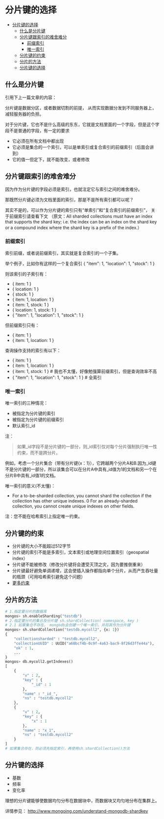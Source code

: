 # 分片键的选择

- [分片键的选择](#%E5%88%86%E7%89%87%E9%94%AE%E7%9A%84%E9%80%89%E6%8B%A9)
    - [什么是分片键](#%E4%BB%80%E4%B9%88%E6%98%AF%E5%88%86%E7%89%87%E9%94%AE)
    - [分片键跟索引的难舍难分](#%E5%88%86%E7%89%87%E9%94%AE%E8%B7%9F%E7%B4%A2%E5%BC%95%E7%9A%84%E9%9A%BE%E8%88%8D%E9%9A%BE%E5%88%86)
        - [前缀索引](#%E5%89%8D%E7%BC%80%E7%B4%A2%E5%BC%95)
        - [唯一索引](#%E5%94%AF%E4%B8%80%E7%B4%A2%E5%BC%95)
    - [分片键的约束](#%E5%88%86%E7%89%87%E9%94%AE%E7%9A%84%E7%BA%A6%E6%9D%9F)
    - [分片的方法](#%E5%88%86%E7%89%87%E7%9A%84%E6%96%B9%E6%B3%95)
    - [分片键的选择](#%E5%88%86%E7%89%87%E9%94%AE%E7%9A%84%E9%80%89%E6%8B%A9-1)



## 什么是分片键
引用下上一篇文章的内容：

分片键是数据分区，或者数据切割的前提， 从而实现数据分发到不同服务器上，减轻服务器的负担。

对于分片键，它也不是什么高级的东东，它就是文档里面的一个字段，但是这个字段不是普通的字段，有一定的要求
- 它必须在所有文档中都出现
- 它必须是集合的一个索引，可以是单索引或复合索引的前缀索引（后面会讲到）
- 它的值一但定下，就不能改变，或者修改

## 分片键跟索引的难舍难分

因为作为分片键的字段必须是索引，也就注定它与索引之间的难舍难分。

那既然分片键必须为文档里面的索引，那是不是所有索引都可以呢？

其实不是的，可以作为分片键的索引只有“单索引”和“复合索引的前缀索引”， 关于前缀索引请查看下文
（原文：All sharded collections must have an index that supports the shard key; i.e. the index can be an index on the shard key or a compound index where the shard key is a prefix of the index.）


### 前缀索引
索引前缀，或者说前缀索引，其实就是复合索引的一个子集。

举个例子，比如你有这样的一个复合索引 { "item": 1, "location": 1, "stock": 1 }

则该索引的子索引有：
- { item: 1 }
- { location: 1 }
- { stock: 1 }
- { item: 1, location: 1 }
- { item: 1, stock: 1 }
- { location: 1, stock: 1 }
- { "item": 1, "location": 1, "stock": 1 }

但前缀索引只有：
- { item: 1 }
- { item: 1, location: 1 }

查询操作支持的索引有以下：
- { item: 1 }
- { item: 1, location: 1 }
- { item: 1, stock: 1 }  # 我也不太懂，好像勉强算前缀索引，但是查询效率不高
- { "item": 1, "location": 1, "stock": 1 }  # 全索引

### 唯一索引

唯一索引的三种情况：
- 被指定为分片键的索引
- 被指定为分片键的前缀索引
- 默认索引_id

注：
>如果_id字段不是分片键的一部分，则_id索引仅对每个分片强制执行唯一性约束，而不是跨分片。

例如，考虑一个分片集合（带有分片键{x：1}），它跨越两个分片A和B.因为_id键不是分片键的一部分，所以该集合可以在分片A中具有_id值为1的文档和另一个在分片B中具有_id值1的文档。

唯一索引的意义(不太懂)：
- For a to-be-sharded collection, you cannot shard the collection if the collection has other unique indexes.
0 For an already-sharded collection, you cannot create unique indexes on other fields.


注：您不能在哈希索引上指定唯一约束。



## 分片键的约束
- 分片键的大小不能超过512字节
- 分片键的索引不能是多索引，文本索引或地理空间位置索引（geospatial index）
- 分片键不能被修改（修改分片键将会遭受灭顶之灾，因为要推倒重来）
- 分片键最好避免单调递增，这会使插入操作都指向单个分片，从而产生吞吐量的瓶颈（可用哈希索引避免这个问题）
- [更多约束](https://docs.mongodb.com/manual/reference/limits/#limits-shard-keys)



## 分片的方法

```python
# 1.指定要分片的数据库
mongos> sh.enableSharding("testdb")
# 2.指定要分片的集合及分片键 sh.shardCollection( namespace, key )
# 2.1 如果集合不存在， mongodb会创建一个唯一索引，并将其作为分片键
mongos> sh.shardCollection("testdb.mycoll2", {x: 1})
{
	"collectionsharded" : "testdb.mycoll2",
	"collectionUUID" : UUID("a60bcf4b-0c9f-4a63-bac9-8f26d3ffe44a"),
	"ok" : 1,
    ...
}
mongos> db.mycoll2.getIndexes()
[
	{
		"v" : 2,
		"key" : {
			"_id" : 1
		},
		"name" : "_id_",
		"ns" : "testdb.mycoll2"
	},
	{
		"v" : 2,
		"key" : {
			"x" : 1
		},
		"name" : "x_1",
		"ns" : "testdb.mycoll2"
	}
]
# 如果集合存在，则必须先指定索引，再使用sh.shardCollection()方法


```


## 分片键的选择
- 基数
- 频率
- 变化率

理想的分片键能够使数据均匀分布在数据块中，而数据块又均匀地分布在集群上。

详情参见：
http://www.mongoing.com/understand-mongodb-shardkey


